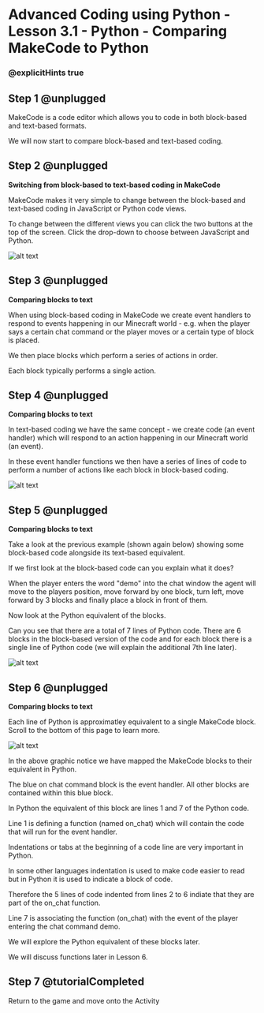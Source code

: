# Advanced Coding using Python - Lesson 3.1 - Python - Comparing MakeCode to Python

### @explicitHints true


## Step 1 @unplugged

MakeCode is a code editor which allows you to code in both block-based and text-based formats.

We will now start to compare block-based and text-based coding.


## Step 2 @unplugged
**Switching from block-based to text-based coding in MakeCode**

MakeCode makes it very simple to change between the block-based and text-based coding in JavaScript or Python code views.

To change between the different views you can click the two buttons at the top of the screen. Click the drop-down to choose between JavaScript and Python.

![alt text](https://advancedpython.codingcredentials.com/Lesson3/3.1/images/1.png?raw=true "change")

## Step 3 @unplugged
**Comparing blocks to text**

When using block-based coding in MakeCode we create event handlers to respond to events happening in our Minecraft world - e.g.  when the player says a certain chat command or the player moves or a certain type of block is placed. 

We then place blocks which perform a series of actions in order.  

Each block typically performs a single action.

## Step 4 @unplugged
**Comparing blocks to text**

In text-based coding we have the same concept - we create code (an event handler) which will respond to an action happening in our Minecraft world (an event). 

In these event handler functions we then have a series of lines of code to perform a number of actions like each block in block-based coding.

![alt text](https://advancedpython.codingcredentials.com/Lesson3/3.1/images/2.png?raw=true "change")

## Step 5 @unplugged
**Comparing blocks to text**

Take a look at the previous example (shown again below) showing some block-based code alongside its text-based equivalent.

If we first look at the block-based code can you explain what it does?

When the player enters the word "demo" into the chat window the agent will move to the players position, move forward by one block, turn left, move forward by 3 blocks and finally place a block in front of them.

Now look at the Python equivalent of the blocks.

Can you see that there are a total of 7 lines of Python code. There are 6 blocks in the block-based version of the code and for each block there is a single line of Python code (we will explain the additional 7th line later).

![alt text](https://advancedpython.codingcredentials.com/Lesson3/3.1/images/2.png?raw=true "change")

## Step 6 @unplugged
**Comparing blocks to text**

Each line of Python is approximatley equivalent to a single MakeCode block. Scroll to the bottom of this page to learn more.

![alt text](https://advancedpython.codingcredentials.com/Lesson3/3.1/images/3.png?raw=true "change")

In the above graphic notice we have mapped the MakeCode blocks to their equivalent in Python.

The blue on chat command block is the event handler. All other blocks are contained within this blue block. 

In Python the equivalent of this block are lines 1 and 7 of the Python code. 

Line 1 is defining a function (named on_chat) which will contain the code that will run for the event handler.

Indentations or tabs at the beginning of a code line are very important in Python. 

In some other languages indentation is used to make code easier to read but in Python it is used to indicate a block of code. 

Therefore the 5 lines of code indented from lines 2 to 6 indiate that they are part of the on_chat function.

Line 7 is associating the function (on_chat) with the event of the player entering the chat command demo. 

We will explore the Python equivalent of these blocks later.

We will discuss functions later in Lesson 6.

## Step 7 @tutorialCompleted
Return to the game and move onto the Activity